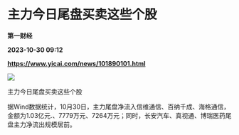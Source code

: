 # 主力今日尾盘买卖这些个股
**第一财经**

**2023-10-30 09:12**

**https://www.yicai.com/news/101890101.html**

![](https://imgcdn.yicai.com/uppics/slides/2023/10/b4c4d503c6047814d4ad2cf9dc71a833.jpg)

主力今日尾盘买卖这些个股

据Wind数据统计，10月30日，主力尾盘净流入信维通信、百纳千成、海格通信，金额为1.03亿元.、7779万元、7264万元；同时，长安汽车、真视通、博瑞医药尾盘主力净流出规模居前。